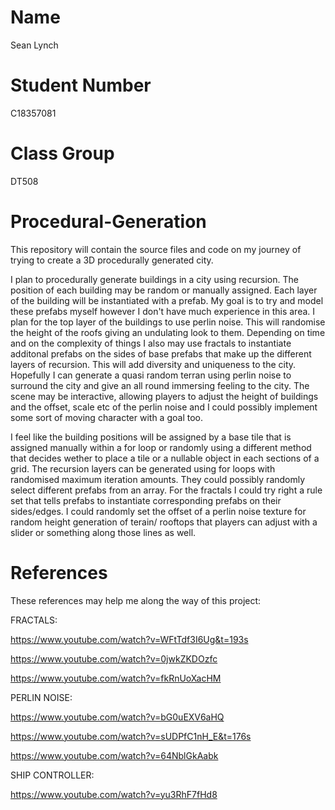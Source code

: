 # Name

Sean Lynch

# Student Number

C18357081

# Class Group

DT508

# Procedural-Generation
This repository will contain the source files and code on my journey of trying to create a 3D procedurally generated city.

I plan to procedurally generate buildings in a city using recursion. The position of each building may be random or manually assigned. Each layer of the building will be instantiated with a prefab. My goal is to try and model these prefabs myself however I don't have much experience in this area. I plan for the top layer of the buildings to use perlin noise. This will randomise the height of the roofs giving an undulating look to them. Depending on time and on the complexity of things I also may use fractals to instantiate additonal prefabs on the sides of base prefabs that make up the different layers of recursion. This will add diversity and uniqueness to the city. Hopefully I can generate a quasi random terran using perlin noise to surround the city and give an all round immersing feeling to the city. The scene may be interactive, allowing players to adjust the height of buildings and the offset, scale etc of the perlin noise and I could possibly implement some sort of moving character with a goal too.

I feel like the building positions will be assigned by a base tile that is assigned manually within a for loop or randomly using a different method that decides wether to place a tile or a nullable object in each sections of a grid. The recursion layers can be generated using for loops with randomised maximum iteration amounts. They could possibly randomly select different prefabs from an array. For the fractals I could try right a rule set that tells prefabs to instantiate corresponding prefabs on their sides/edges. I could randomly set the offset of a perlin noise texture for random height generation of terain/ rooftops that players can adjust with a slider or something along those lines as well.

# References

These references may help me along the way of this project:

FRACTALS:

https://www.youtube.com/watch?v=WFtTdf3I6Ug&t=193s

https://www.youtube.com/watch?v=0jwkZKDOzfc

https://www.youtube.com/watch?v=fkRnUoXacHM

PERLIN NOISE:

https://www.youtube.com/watch?v=bG0uEXV6aHQ

https://www.youtube.com/watch?v=sUDPfC1nH_E&t=176s

https://www.youtube.com/watch?v=64NblGkAabk

SHIP CONTROLLER:

https://www.youtube.com/watch?v=yu3RhF7fHd8
